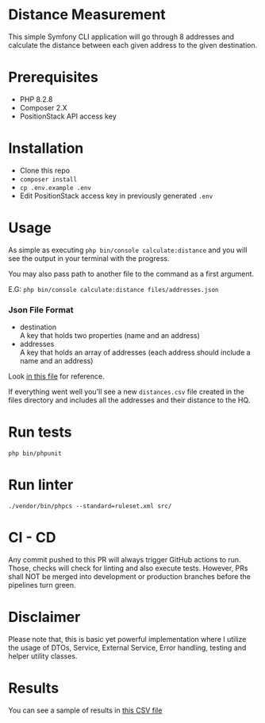 # Distance Measurement
This simple Symfony CLI application will go through 8 addresses and calculate the distance between each given address to the given destination. 

# Prerequisites
- PHP 8.2.8
- Composer 2.X
- PositionStack API access key

# Installation
- Clone this repo
- `composer install`
- `cp .env.example .env`
- Edit PositionStack access key in previously generated `.env`

# Usage
As simple as executing `php bin/console calculate:distance` and you will see the output in your terminal with the progress.

You may also pass path to another file to the command as a first argument.

E.G: `php bin/console calculate:distance files/addresses.json`

### Json File Format
- destination <br>
A key that holds two properties (name and an address)
- addresses <br>
A key that holds an array of addresses (each address should include a name and an address)

Look [in this file](https://github.com/crayon1337/DistanceCalculator/blob/main/files/addresses.json) for reference.

If everything went well you'll see a new `distances.csv` file created in the files directory and includes all the addresses and their distance to the HQ.

# Run tests
`php bin/phpunit`

# Run linter
`./vendor/bin/phpcs --standard=ruleset.xml src/`

# CI - CD
Any commit pushed to this PR will always trigger GitHub actions to run. Those, checks will check for linting and also execute tests.
However, PRs shall NOT be merged into development or production branches before the pipelines turn green.

# Disclaimer
Please note that, this is basic yet powerful implementation where I utilize the usage of DTOs, Service, External Service, Error handling, testing and helper utility classes.

# Results
You can see a sample of results in [this CSV file](https://github.com/crayon1337/DistanceCalculator/blob/main/files/distances.csv)
